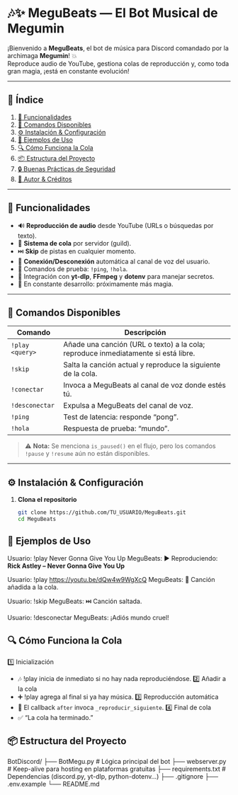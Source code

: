 # 🎶✨ MeguBeats — El Bot Musical de Megumin

¡Bienvenido a **MeguBeats**, el bot de música para Discord comandado por la archimaga **Megumin**! 💥  
Reproduce audio de YouTube, gestiona colas de reproducción y, como toda gran magia, ¡está en constante evolución!

---

## 📖 Índice

1. [🌟 Funcionalidades](#-funcionalidades)  
2. [📜 Comandos Disponibles](#-comandos-disponibles)  
3. [⚙️ Instalación & Configuración](#️-instalación--configuración)  
4. [🚀 Ejemplos de Uso](#-ejemplos-de-uso)  
5. [🔍 Cómo Funciona la Cola](#-cómo-funciona-la-cola)  
6. [📦 Estructura del Proyecto](#-estructura-del-proyecto)  
8. [🔒 Buenas Prácticas de Seguridad](#-buenas-prácticas-de-seguridad)    
9. [🧙 Autor & Créditos](#-autor--créditos)  

---

## 🌟 Funcionalidades

- 🔊 **Reproducción de audio** desde YouTube (URLs o búsquedas por texto).  
- 🎵 **Sistema de cola** por servidor (guild).  
- ⏭️ **Skip** de pistas en cualquier momento.  
- 🔌 **Conexión/Desconexión** automática al canal de voz del usuario.  
- 🧪 Comandos de prueba: `!ping`, `!hola`.  
- 💾 Integración con **yt-dlp**, **FFmpeg** y **dotenv** para manejar secretos.  
- 🚧 En constante desarrollo: próximamente más magia.

---

## 📜 Comandos Disponibles

| Comando                 | Descripción                                                                       |
|-------------------------|-----------------------------------------------------------------------------------|
| `!play <query>`         | Añade una canción (URL o texto) a la cola; reproduce inmediatamente si está libre. |
| `!skip`                 | Salta la canción actual y reproduce la siguiente de la cola.                      |
| `!conectar`             | Invoca a MeguBeats al canal de voz donde estés tú.                                |
| `!desconectar`          | Expulsa a MeguBeats del canal de voz.                                             |
| `!ping`                 | Test de latencia: responde “pong”.                                               |
| `!hola`                 | Respuesta de prueba: “mundo”.                                                     |

> ⚠️ **Nota:** Se menciona `is_paused()` en el flujo, pero los comandos `!pause` y `!resume` aún no están disponibles.

---

## ⚙️ Instalación & Configuración

1. **Clona el repositorio**  
   ```bash
   git clone https://github.com/TU_USUARIO/MeguBeats.git
   cd MeguBeats

## 🚀 Ejemplos de Uso

Usuario: !play Never Gonna Give You Up
MeguBeats: ▶️ Reproduciendo: **Rick Astley – Never Gonna Give You Up**

Usuario: !play https://youtu.be/dQw4w9WgXcQ
MeguBeats: 🎵 Canción añadida a la cola.

Usuario: !skip
MeguBeats: ⏭️ Canción saltada.

Usuario: !desconectar
MeguBeats: ¡Adiós mundo cruel!

## 🔍 Cómo Funciona la Cola

1️⃣ Inicialización
   - 🎶 !play inicia de inmediato si no hay nada reproduciéndose.
2️⃣ Añadir a la cola
   - ➕ !play agrega al final si ya hay música.
3️⃣ Reproducción automática
   - 🔁 El callback `after` invoca `_reproducir_siguiente`.
4️⃣ Final de cola
   - ✅ “La cola ha terminado.”

## 📦 Estructura del Proyecto
BotDiscord/
├── BotMegu.py            # Lógica principal del bot
├── webserver.py          # Keep-alive para hosting en plataformas gratuitas
├── requirements.txt      # Dependencias (discord.py, yt-dlp, python-dotenv…)
├── .gitignore
├── .env.example
└── README.md